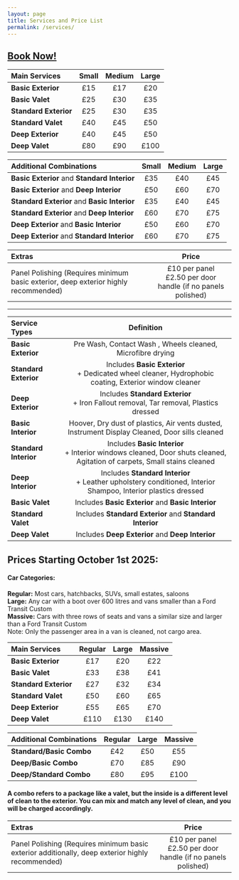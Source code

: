 ```yaml
---
layout: page
title: Services and Price List
permalink: /services/
---
```


## [Book Now!](https://cal.com/rwmvaleting)

| Main Services | Small | Medium | Large |
|:---|:---:|:---:|:---:|
| **Basic Exterior** | £15 | £17 | £20 |
| **Basic Valet**| £25 | £30 | £35 | 
| **Standard Exterior**| £25 | £30 | £35 |
| **Standard Valet**| £40 | £45 | £50 |
| **Deep Exterior**| £40 | £45 | £50 |
| **Deep Valet**| £80 | £90 | £100 |

| Additional Combinations | Small | Medium | Large |
|:---|:---:|:---:|:---:|
| **Basic Exterior** and **Standard Interior** | £35 | £40 | £45 |
| **Basic Exterior** and **Deep Interior** | £50 | £60 | £70 |
| **Standard Exterior**  and **Basic Interior** |  £35 | £40 | £45 |
| **Standard Exterior**  and **Deep Interior** | £60 | £70 | £75 |
| **Deep Exterior**  and **Basic Interior** |  £50 | £60 | £70 |
| **Deep Exterior**  and **Standard Interior** | £60 | £70 | £75 |

| Extras | Price |
|:---|:---:|
| Panel Polishing (Requires minimum basic exterior, deep exterior highly recommended) | £10 per panel <br> £2.50 per door handle (if no panels polished) |

***  

| Service Types | Definition |
|:---|:---:|
|**Basic Exterior** | Pre Wash, Contact Wash , Wheels cleaned, Microfibre drying |
|**Standard Exterior**| Includes **Basic Exterior** <br/> + Dedicated wheel cleaner, Hydrophobic coating, Exterior window cleaner  |
|**Deep Exterior**| Includes **Standard Exterior** <br/> + Iron Fallout removal, Tar removal, Plastics dressed  |
|**Basic Interior**| Hoover, Dry dust of plastics, Air vents dusted, Instrument Display Cleaned, Door sills cleaned |
|**Standard Interior**| Includes **Basic Interior** <br/> + Interior windows cleaned, Door shuts cleaned, Agitation of carpets, Small stains cleaned |
|**Deep Interior**| Includes **Standard Interior** <br/> + Leather upholstery conditioned, Interior Shampoo, Interior plastics dressed |
|**Basic Valet**| Includes **Basic Exterior** and **Basic Interior**  |
|**Standard Valet**| Includes **Standard Exterior** and **Standard Interior**  |
|**Deep Valet** | Includes **Deep Exterior** and **Deep Interior**  |


## Prices Starting October 1st 2025:

#### Car Categories:
**Regular:** Most cars, hatchbacks, SUVs, small estates, saloons  
**Large:** Any car with a boot over 600 litres and vans smaller than a Ford Transit Custom  
**Massive:** Cars with three rows of seats and vans a similar size and larger than a Ford Transit Custom  
Note: Only the passenger area in a van is cleaned, not cargo area.  

| Main Services | Regular | Large | Massive |
|:---|:---:|:---:|:---:|
| **Basic Exterior** | £17 | £20 | £22 |
| **Basic Valet**| £33 | £38 | £41 | 
| **Standard Exterior**| £27 | £32 | £34 |
| **Standard Valet**| £50 | £60 | £65 |
| **Deep Exterior**| £55 | £65 | £70 |
| **Deep Valet**| £110 | £130 | £140 |

| Additional Combinations | Regular | Large | Massive |
|:---|:---:|:---:|:---:|
| **Standard/Basic Combo** | £42 | £50 | £55 |
| **Deep/Basic Combo** | £70 | £85 | £90 |
| **Deep/Standard Combo** | £80 | £95 | £100 |

#### A **combo** refers to a package like a valet, but the inside is a different level of clean to the exterior. You can mix and match any level of clean, and you will be charged accordingly.

| Extras | Price |
|:---|:---:|
| Panel Polishing (Requires minimum basic exterior additionally, deep exterior highly recommended) | £10 per panel <br> £2.50 per door handle (if no panels polished) |